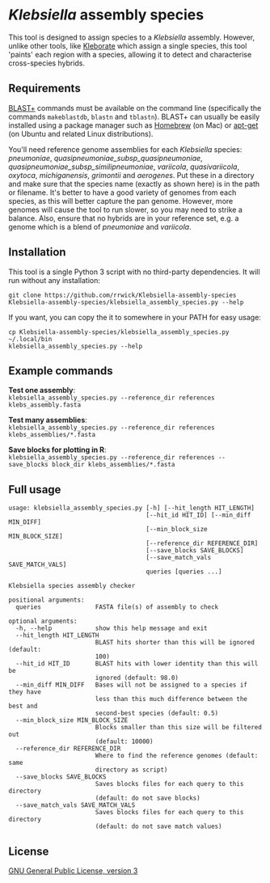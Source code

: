 # _Klebsiella_ assembly species

This tool is designed to assign species to a _Klebsiella_ assembly. However, unlike other tools, like [Kleborate](https://github.com/katholt/Kleborate/) which assign a single species, this tool 'paints' each region with a species, allowing it to detect and characterise cross-species hybrids.



## Requirements

[BLAST+](http://www.ncbi.nlm.nih.gov/books/NBK279690/) commands must be available on the command line (specifically the commands `makeblastdb`, `blastn` and `tblastn`). BLAST+ can usually be easily installed using a package manager such as [Homebrew](http://brew.sh/) (on Mac) or [apt-get](https://help.ubuntu.com/community/AptGet/Howto) (on Ubuntu and related Linux distributions).

You'll need reference genome assemblies for each _Klebsiella_ species: _pneumoniae_, _quasipneumoniae_subsp_quasipneumoniae_, _quasipneumoniae_subsp_similipneumoniae_, _variicola_, _quasivariicola_, _oxytoca_, _michiganensis_, _grimontii_ and _aerogenes_. Put these in a directory and make sure that the species name (exactly as shown here) is in the path or filename. It's better to have a good variety of genomes from each species, as this will better capture the pan genome. However, more genomes will cause the tool to run slower, so you may need to strike a balance. Also, ensure that no hybrids are in your reference set, e.g. a genome which is a blend of _pneumoniae_ and _variicola_.



## Installation

This tool is a single Python 3 script with no third-party dependencies. It will run without any installation:
```
git clone https://github.com/rrwick/Klebsiella-assembly-species
Klebsiella-assembly-species/klebsiella_assembly_species.py --help
```

If you want, you can copy the it to somewhere in your PATH for easy usage:
```
cp Klebsiella-assembly-species/klebsiella_assembly_species.py ~/.local/bin
klebsiella_assembly_species.py --help
```



## Example commands

__Test one assembly__:<br>
`klebsiella_assembly_species.py --reference_dir references klebs_assembly.fasta`

__Test many assemblies__:<br>
`klebsiella_assembly_species.py --reference_dir references klebs_assemblies/*.fasta`

__Save blocks for plotting in R__:<br>
`klebsiella_assembly_species.py --reference_dir references --save_blocks block_dir klebs_assemblies/*.fasta`



## Full usage

```
usage: klebsiella_assembly_species.py [-h] [--hit_length HIT_LENGTH]
                                      [--hit_id HIT_ID] [--min_diff MIN_DIFF]
                                      [--min_block_size MIN_BLOCK_SIZE]
                                      [--reference_dir REFERENCE_DIR]
                                      [--save_blocks SAVE_BLOCKS]
                                      [--save_match_vals SAVE_MATCH_VALS]
                                      queries [queries ...]

Klebsiella species assembly checker

positional arguments:
  queries               FASTA file(s) of assembly to check

optional arguments:
  -h, --help            show this help message and exit
  --hit_length HIT_LENGTH
                        BLAST hits shorter than this will be ignored (default:
                        100)
  --hit_id HIT_ID       BLAST hits with lower identity than this will be
                        ignored (default: 98.0)
  --min_diff MIN_DIFF   Bases will not be assigned to a species if they have
                        less than this much difference between the best and
                        second-best species (default: 0.5)
  --min_block_size MIN_BLOCK_SIZE
                        Blocks smaller than this size will be filtered out
                        (default: 10000)
  --reference_dir REFERENCE_DIR
                        Where to find the reference genomes (default: same
                        directory as script)
  --save_blocks SAVE_BLOCKS
                        Saves blocks files for each query to this directory
                        (default: do not save blocks)
  --save_match_vals SAVE_MATCH_VALS
                        Saves blocks files for each query to this directory
                        (default: do not save match values)
```



## License

[GNU General Public License, version 3](https://www.gnu.org/licenses/gpl-3.0.html)
